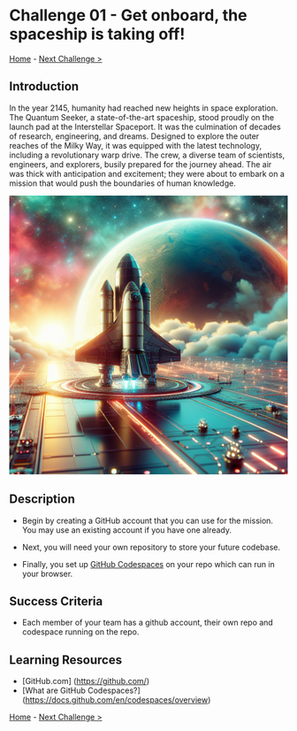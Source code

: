 # Challenge 01 - Get onboard, the spaceship is taking off!

[Home](../README.md) - [Next Challenge >](Challenge-02.md)

## Introduction

In the year 2145, humanity had reached new heights in space exploration. The Quantum Seeker, a state-of-the-art spaceship, stood proudly on the launch pad at the Interstellar Spaceport. It was the culmination of decades of research, engineering, and dreams. Designed to explore the outer reaches of the Milky Way, it was equipped with the latest technology, including a revolutionary warp drive. The crew, a diverse team of scientists, engineers, and explorers, busily prepared for the journey ahead. The air was thick with anticipation and excitement; they were about to embark on a mission that would push the boundaries of human knowledge.

  <img src="images/spaceship-takeoff.png" width="512"/>

## Description

- Begin by creating a GitHub account that you can use for the mission. You may use an existing account if you have one already.

- Next, you will need your own repository to store your future codebase.
  
- Finally, you set up [GitHub Codespaces](https://docs.github.com/en/codespaces/overview/) on your repo which can run in your browser.

## Success Criteria

- Each member of your team has a github account, their own repo and codespace running on the repo.

## Learning Resources

- [GitHub.com] (https://github.com/)
- [What are GitHub Codespaces?] (https://docs.github.com/en/codespaces/overview)


[Home](../README.md) - [Next Challenge >](Challenge-02.md)
